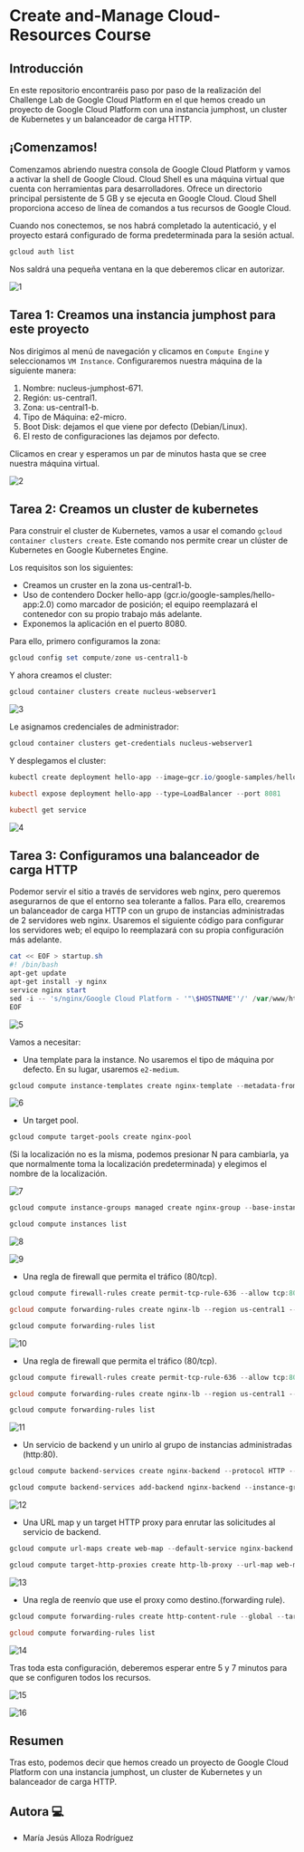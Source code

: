 # Create and-Manage Cloud-Resources Course

## Introducción

En este repositorio encontraréis paso por paso de la realización del Challenge Lab de Google Cloud Platform en el que hemos creado un proyecto de Google Cloud Platform con una instancia jumphost, un cluster de Kubernetes y un balanceador de carga HTTP.

## ¡Comenzamos!

Comenzamos abriendo nuestra consola de Google Cloud Platform y vamos a activar la shell de Google Cloud. Cloud Shell es una máquina virtual que cuenta con herramientas para desarrolladores. Ofrece un directorio principal persistente de 5 GB y se ejecuta en Google Cloud. Cloud Shell proporciona acceso de línea de comandos a tus recursos de Google Cloud.

Cuando nos conectemos, se nos habrá completado la autenticació, y el proyecto estará configurado de forma predeterminada para la sesión actual. 

```powershell
gcloud auth list
```

Nos saldrá una pequeña ventana en la que deberemos clicar en autorizar.

![1](https://github.com/Legnakra/Create-and-Manage-Cloud-Resources-Course/assets/98739593/7852feb7-c575-4382-b84a-f7f9ef50830f)

## Tarea 1: Creamos una instancia jumphost para este proyecto

Nos dirigimos al menú de navegación y clicamos en `Compute Engine` y seleccionamos `VM Instance`. Configuraremos nuestra máquina de la siguiente manera:

1. Nombre: nucleus-jumphost-671.
2. Región: us-central1.
3. Zona: us-central1-b.
4. Tipo de Máquina: e2-micro.
5. Boot Disk: dejamos el que viene por defecto (Debian/Linux).
6. El resto de configuraciones las dejamos por defecto.

Clicamos en crear y esperamos un par de minutos hasta que se cree nuestra máquina virtual.

![2](https://github.com/Legnakra/Create-and-Manage-Cloud-Resources-Course/assets/98739593/d41dffba-7219-47f2-b797-55838d1a1234)

## Tarea 2: Creamos un cluster de kubernetes

Para construir el cluster de Kubernetes, vamos a usar el comando `gcloud container clusters create`. Este comando nos permite crear un clúster de Kubernetes en Google Kubernetes Engine.

Los requisitos son los siguientes:

- Creamos un cruster en la zona us-central1-b.
- Uso de contendero Docker hello-app (gcr.io/google-samples/hello-app:2.0) como marcador de posición; el equipo reemplazará el contenedor con su propio trabajo más adelante.
- Exponemos la aplicación en el puerto 8080.

Para ello, primero configuramos la zona:

```powershell
gcloud config set compute/zone us-central1-b
```

Y ahora creamos el cluster:

```powershell
gcloud container clusters create nucleus-webserver1
```
![3](https://github.com/Legnakra/Create-and-Manage-Cloud-Resources-Course/assets/98739593/84298312-c7c8-43d7-bc61-9f689dc85340)

Le asignamos credenciales de administrador:

```powershell
gcloud container clusters get-credentials nucleus-webserver1
```

Y desplegamos el cluster:

```powershell
kubectl create deployment hello-app --image=gcr.io/google-samples/hello-app:2.

kubectl expose deployment hello-app --type=LoadBalancer --port 8081

kubectl get service
```

![4](https://github.com/Legnakra/Create-and-Manage-Cloud-Resources-Course/assets/98739593/c431abff-ce1f-4042-ac84-05a5bf8b88c2)

## Tarea 3: Configuramos una balanceador de carga HTTP

Podemor servir el sitio a través de servidores web nginx, pero queremos asegurarnos de que el entorno sea tolerante a fallos. Para ello, crearemos un balanceador de carga HTTP con un grupo de instancias administradas de 2 servidores web nginx. Usaremos el siguiente código para configurar los servidores web; el equipo lo reemplazará con su propia configuración más adelante.

```powershell
cat << EOF > startup.sh
#! /bin/bash
apt-get update
apt-get install -y nginx
service nginx start
sed -i -- 's/nginx/Google Cloud Platform - '"\$HOSTNAME"'/' /var/www/html/index.nginx-debian.html
EOF
```
![5](https://github.com/Legnakra/Create-and-Manage-Cloud-Resources-Course/assets/98739593/d91b3db5-fa86-4561-b436-af3e6db6b6df)

Vamos a necesitar:

- Una template para la instance. No usaremos el tipo de máquina por defecto. En su lugar, usaremos `e2-medium`.

```powershell
gcloud compute instance-templates create nginx-template --metadata-from-file startup-script=startup.sh
```

![6](https://github.com/Legnakra/Create-and-Manage-Cloud-Resources-Course/assets/98739593/2cad6ea6-7482-4fbb-9201-c7bbe197bdda)

- Un target pool.

```powershell
gcloud compute target-pools create nginx-pool
```

(Si la localización no es la misma, podemos presionar N para cambiarla, ya que normalmente toma la localización predeterminada) y elegimos el nombre de la localización.

![7](https://github.com/Legnakra/Create-and-Manage-Cloud-Resources-Course/assets/98739593/8f2b1b1d-3a30-4146-8e5b-9e23533d5057)

```powershell	
gcloud compute instance-groups managed create nginx-group --base-instance-name nginx --size 2 --template nginx-template --target-pool nginx-pool

gcloud compute instances list
```

![8](https://github.com/Legnakra/Create-and-Manage-Cloud-Resources-Course/assets/98739593/5976a2f3-4409-4c9d-876a-0416951ecac1)

![9](https://github.com/Legnakra/Create-and-Manage-Cloud-Resources-Course/assets/98739593/229fc821-e8d2-4c69-9602-abf277580375)

- Una regla de firewall que permita el tráfico (80/tcp).

```powershell
gcloud compute firewall-rules create permit-tcp-rule-636 --allow tcp:80

gcloud compute forwarding-rules create nginx-lb --region us-central1 --ports=80 --target-pool nginx-pool

gcloud compute forwarding-rules list
```

![10](https://github.com/Legnakra/Create-and-Manage-Cloud-Resources-Course/assets/98739593/61f6a3a7-16b7-4b10-b3c1-17897ac22d3d)


- Una regla de firewall que permita el tráfico (80/tcp).

```powershell
gcloud compute firewall-rules create permit-tcp-rule-636 --allow tcp:80

gcloud compute forwarding-rules create nginx-lb --region us-central1 --ports=80 --target-pool nginx-pool

gcloud compute forwarding-rules list
```

![11](https://github.com/Legnakra/Create-and-Manage-Cloud-Resources-Course/assets/98739593/53d0c24d-abf8-4c15-89f6-91ee4fcd49f7)

- Un servicio de backend y un unirlo al grupo de instancias administradas (http:80).

```powershell	
gcloud compute backend-services create nginx-backend --protocol HTTP --http-health-checks http-basic-check --global

gcloud compute backend-services add-backend nginx-backend --instance-group nginx-group --instance-group-zone us-central1-b --global
```

![12](https://github.com/Legnakra/Create-and-Manage-Cloud-Resources-Course/assets/98739593/f586f31e-c62c-4981-944b-d5700d241628)

- Una URL map y un target HTTP proxy para enrutar las solicitudes al servicio de backend.

```powershell
gcloud compute url-maps create web-map --default-service nginx-backend

gcloud compute target-http-proxies create http-lb-proxy --url-map web-map
```

![13](https://github.com/Legnakra/Create-and-Manage-Cloud-Resources-Course/assets/98739593/92874a23-e229-439f-bda0-034ee64fa388)

- Una regla de reenvío que use el proxy como destino.(forwarding rule).

```powershell
gcloud compute forwarding-rules create http-content-rule --global --target-http-proxy http-lb-proxy --ports 80

gcloud compute forwarding-rules list
```

![14](https://github.com/Legnakra/Create-and-Manage-Cloud-Resources-Course/assets/98739593/3a6d8fb7-9192-4018-9bee-0d838c778631)

Tras toda esta configuración, deberemos esperar entre 5 y 7 minutos para que se configuren todos los recursos.

![15](https://github.com/Legnakra/Create-and-Manage-Cloud-Resources-Course/assets/98739593/d50c44e4-e1a2-4b51-988c-82878d756126)

![16](https://github.com/Legnakra/Create-and-Manage-Cloud-Resources-Course/assets/98739593/418dfaca-8881-4eee-8296-c3a6da9f5e06)

## Resumen

Tras esto, podemos decir que hemos creado un proyecto de Google Cloud Platform con una instancia jumphost, un cluster de Kubernetes y un balanceador de carga HTTP.

## Autora :computer:
* María Jesús Alloza Rodríguez
